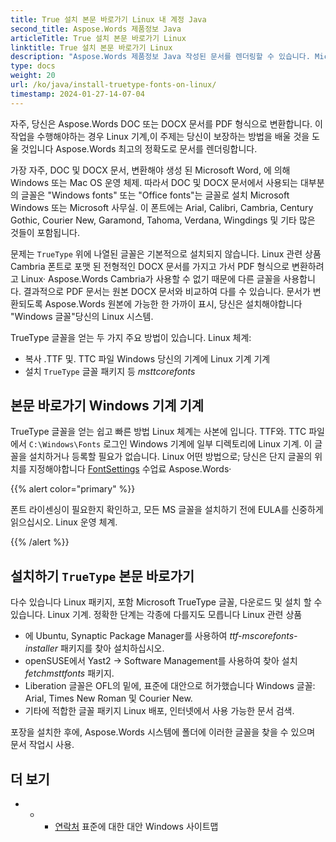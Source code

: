 ```yaml
---
title: True 설치 본문 바로가기 Linux 내 계정 Java
second_title: Aspose.Words 제품정보 Java
articleTitle: True 설치 본문 바로가기 Linux
linktitle: True 설치 본문 바로가기 Linux
description: "Aspose.Words 제품정보 Java 작성된 문서를 렌더링할 수 있습니다. Microsoft Word 에 의해 Linux 제일 정확도를 가진 기계."
type: docs
weight: 20
url: /ko/java/install-truetype-fonts-on-linux/
timestamp: 2024-01-27-14-07-04
---
```


자주, 당신은 Aspose.Words DOC 또는 DOCX 문서를 PDF 형식으로 변환합니다. 이 작업을 수행해야하는 경우 Linux 기계,이 주제는 당신이 보장하는 방법을 배울 것을 도울 것입니다 Aspose.Words 최고의 정확도로 문서를 렌더링합니다.

가장 자주, DOC 및 DOCX 문서, 변환해야 생성 된 Microsoft Word, 에 의해 Windows 또는 Mac OS 운영 체제. 따라서 DOC 및 DOCX 문서에서 사용되는 대부분의 글꼴은 "Windows fonts" 또는 "Office fonts"는 글꼴로 설치 Microsoft Windows 또는 Microsoft 사무실. 이 폰트에는 Arial, Calibri, Cambria, Century Gothic, Courier New, Garamond, Tahoma, Verdana, Wingdings 및 기타 많은 것들이 포함됩니다.

문제는 `TrueType` 위에 나열된 글꼴은 기본적으로 설치되지 않습니다. Linux 관련 상품 Cambria 폰트로 포맷 된 전형적인 DOCX 문서를 가지고 가서 PDF 형식으로 변환하려고 Linux· Aspose.Words Cambria가 사용할 수 없기 때문에 다른 글꼴을 사용합니다. 결과적으로 PDF 문서는 원본 DOCX 문서와 비교하여 다를 수 있습니다. 문서가 변환되도록 Aspose.Words 원본에 가능한 한 가까이 표시, 당신은 설치해야합니다 "Windows 글꼴"당신의 Linux 시스템.

TrueType 글꼴을 얻는 두 가지 주요 방법이 있습니다. Linux 체계:

- 복사 .TTF 및. TTC 파일 Windows 당신의 기계에 Linux 기계 기계
- 설치 `TrueType` 글꼴 패키지 등 *msttcorefonts*

## 본문 바로가기 Windows 기계 기계

TrueType 글꼴을 얻는 쉽고 빠른 방법 Linux 체계는 사본에 입니다. TTF와. TTC 파일에서 `C:\Windows\Fonts` 로그인 Windows 기계에 일부 디렉토리에 Linux 기계. 이 글꼴을 설치하거나 등록할 필요가 없습니다. Linux 어떤 방법으로; 당신은 단지 글꼴의 위치를 지정해야합니다 [FontSettings](https://reference.aspose.com/words/java/com.aspose.words/fontsettings/) 수업료 Aspose.Words·

{{% alert color="primary" %}}

폰트 라이센싱이 필요한지 확인하고, 모든 MS 글꼴을 설치하기 전에 EULA를 신중하게 읽으십시오. Linux 운영 체계.

{{% /alert %}}

## 설치하기 `TrueType` 본문 바로가기

다수 있습니다 Linux 패키지, 포함 Microsoft TrueType 글꼴, 다운로드 및 설치 할 수 있습니다. Linux 기계. 정확한 단계는 각종에 다를지도 모릅니다 Linux 관련 상품

- 에 Ubuntu, Synaptic Package Manager를 사용하여 *ttf-mscorefonts-installer* 패키지를 찾아 설치하십시오.
- openSUSE에서 Yast2 → Software Management를 사용하여 찾아 설치 *fetchmsttfonts* 패키지.
- Liberation 글꼴은 OFL의 밑에, 표준에 대안으로 허가했습니다 Windows 글꼴: Arial, Times New Roman 및 Courier New.
- 기타에 적합한 글꼴 패키지 Linux 배포, 인터넷에서 사용 가능한 문서 검색.

포장을 설치한 후에, Aspose.Words 시스템에 폴더에 이러한 글꼴을 찾을 수 있으며 문서 작업시 사용.

## 더 보기

- - - [연락처](https://github.com/liberationfonts) 표준에 대한 대안 Windows 사이트맵
